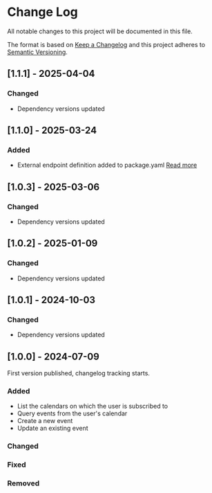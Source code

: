 # Change Log

All notable changes to this project will be documented in this file.

The format is based on [Keep a Changelog](https://keepachangelog.com/)
and this project adheres to [Semantic Versioning](https://semver.org/).

## [1.1.1] - 2025-04-04

### Changed

- Dependency versions updated

## [1.1.0] - 2025-03-24

### Added

- External endpoint definition added to package.yaml [Read more](https://sema4.ai/docs/team-edition/marketplace/snowflake-admin#managing-external-access)

## [1.0.3] - 2025-03-06

### Changed

- Dependency versions updated

## [1.0.2] - 2025-01-09

### Changed

- Dependency versions updated

## [1.0.1] - 2024-10-03

### Changed

- Dependency versions updated

## [1.0.0] - 2024-07-09

First version published, changelog tracking starts.

### Added

- List the calendars on which the user is subscribed to
- Query events from the user's calendar
- Create a new event
- Update an existing event

### Changed

### Fixed

### Removed
